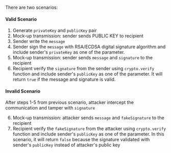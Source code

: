 There are two scenarios:

#### Valid Scenario
1. Generate ```privateKey``` and ```publicKey``` pair
2. Mock-up transmission: sender sends PUBLIC KEY to recipient
3. Sender write the ```message```
4. Sender sign the ```message``` with RSA/ECDSA digital signature algorithm and include sender's ```privateKey``` as one of the parameter.
5. Mock-up transmission: sender sends ```message``` and ```signature``` to the recipient
6. Recipient verify the ```signature``` from the sender using ```crypto.verify``` function and include sender's ```publicKey``` as one of the parameter. It will return ```true``` if the message and signature is valid.

#### Invalid Scenario
After steps 1-5 from previous scenario, attacker intercept the communication and tamper with ```signature```

6. Mock-up transmission: attacker sends ```message``` and ```fakeSignature``` to the recipient
7. Recipient verify the ```fakeSignature``` from the attacker using ```crypto.verify``` function and include sender's ```publicKey``` as one of the parameter. In this scenario, it will return ```false``` because the signature validated with sender's ```publicKey``` instead of attacker's public key
